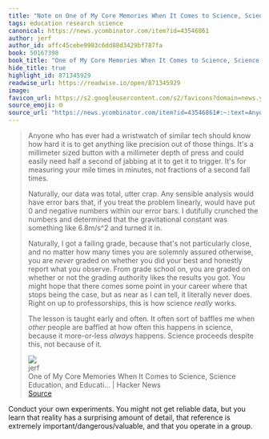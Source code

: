 ```yaml
---
title: "Note on One of My Core Memories When It Comes to Science, Science Education, and Educati... | Hacker News via jerf"
tags: education research science
canonical: https://news.ycombinator.com/item?id=43546861
author: jerf
author_id: affc45cebe9983c6dd88d3429bf787fa
book: 50167398
book_title: "One of My Core Memories When It Comes to Science, Science Education, and Educati... | Hacker News"
hide_title: true
highlight_id: 871345929
readwise_url: https://readwise.io/open/871345929
image: 
favicon_url: https://s2.googleusercontent.com/s2/favicons?domain=news.ycombinator.com
source_emoji: 🌐
source_url: "https://news.ycombinator.com/item?id=43546861#:~:text=Anyone%20who%20has,because%20of%20it."
---
```


> Anyone who has ever had a wristwatch of similar tech should know how hard it is to get anything like precision out of those things. It's a millimeter sized button with a millimeter depth of press and could easily need half a second of jabbing at it to get it to trigger. It's for measuring your mile times in minutes, not fractions of a second fall times.
> 
> Naturally, our data was total, utter crap. Any sensible analysis would have error bars that, if you treat the problem linearly, would have put 0 and negative numbers within our error bars. I dutifully crunched the numbers and determined that the gravitational constant was something like 6.8m/s^2 and turned it in.
> 
> Naturally, I got a failing grade, because that's not particularly close, and no matter how many times you are solemnly assured otherwise, you are *never* graded on whether you did your best and honestly report what you observe. From grade school on, you are graded on whether or not the grading authority likes the results you got. You might hope that there comes some point in your career where that stops being the case, but as near as I can tell, it literally never does. Right on up to professorships, this is how science *really* works.
> 
> The lesson is taught early and often. It often sort of baffles me when *other* people are baffled at how often this happens in science, because it more-or-less *always* happens. Science proceeds despite this, not because of it.
> <div class="quoteback-footer"><div class="quoteback-avatar"><img class="mini-favicon" src="https://s2.googleusercontent.com/s2/favicons?domain=news.ycombinator.com"></div><div class="quoteback-metadata"><div class="metadata-inner"><span style="display:none">FROM:</span><div aria-label="jerf" class="quoteback-author"> jerf</div><div aria-label="One of My Core Memories When It Comes to Science, Science Education, and Educati... | Hacker News" class="quoteback-title"> One of My Core Memories When It Comes to Science, Science Education, and Educati... | Hacker News</div></div></div><div class="quoteback-backlink"><a target="_blank" aria-label="go to the full text of this quotation" rel="noopener" href="https://news.ycombinator.com/item?id=43546861#:~:text=Anyone%20who%20has,because%20of%20it." class="quoteback-arrow"> Source</a></div></div>

Conduct your own experiments. You might not get reliable data, but you learn that reality has a surprising amount of detail, that reference is extremely important/dangerous/valuable, and that you operate in a group.